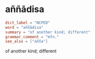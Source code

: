 # aññādisa

``` toml
dict_label = "NCPED"
word = "aññādisa"
summary = "of another kind; different"
grammar_comment = "mfn."
see_also = ["añña"]
```

of another kind; different

